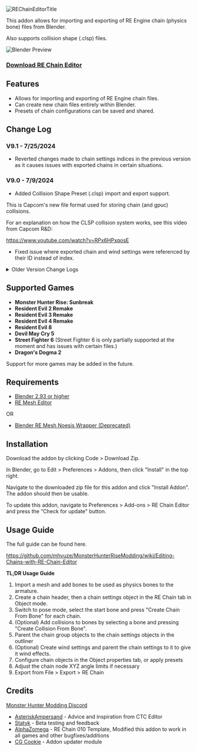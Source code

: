 ![REChainEditorTitle](https://github.com/NSACloud/RE-Chain-Editor/assets/46909075/e74f6ac0-e7c7-4f26-94af-0cf1ff9e95ee)

This addon allows for importing and exporting of RE Engine chain (physics bone) files from Blender.

Also supports collision shape (.clsp) files.

![Blender Preview](https://github.com/NSACloud/RE-Chain-Editor/assets/46909075/f7f27463-2690-4978-893d-72f4647e0a6d)

### [Download RE Chain Editor](https://github.com/NSACloud/RE-Chain-Editor/archive/refs/heads/main.zip)

## Features
 - Allows for importing and exporting of RE Engine chain files.
 - Can create new chain files entirely within Blender.
 - Presets of chain configurations can be saved and shared.



## Change Log

### V9.1 - 7/25/2024

* Reverted changes made to chain settings indices in the previous version as it causes issues with exported chains in certain situations.

### V9.0 - 7/9/2024

* Added Collision Shape Preset (.clsp) import and export support.

This is Capcom's new file format used for storing chain (and gpuc) collisions.

For an explanation on how the CLSP collision system works, see this video from Capcom R&D: 

https://www.youtube.com/watch?v=RPx6HPxqosE

* Fixed issue where exported chain and wind settings were referenced by their ID instead of index.

<details>
  <summary>Older Version Change Logs</summary>

### V8.1 - 5/22/2024

* Fixed incompatibility with Blender 3.4 - 3.6

### V8 - 5/20/2024

NOTE: If you're updating from a previous version, you have to delete any chains saved to a blend file and reimport the chain file for them to work properly.

* Visuals have been overhauled. Chain objects now have colors and more accurately represent their functionality visually.
* Chain link collisions have been added. This adds collision between linked chains and can greatly reduce clipping.
* Chain links can have collisions assigned to them by using the "Create Chain Link Collision" button with a chain link selected.
* Chain links now draw a line between the chain groups they are attached to.
* Added support for tapered capsules. This allows for collision capsules to have a different radius on each end. This is only supported on chain version 46 and above. If exporting an older version, the end radius will be corrected to match the start radius. 
* Chain objects are now organized into collections to make managing them easier.
* The naming scheme of chain collisions and chain links have been changed to visually show what bones they attach to.
* Bones assigned to chains are now colored green.
* The RE Chain Visiblity panel has been organized into sub menus with several new options added.
* The last angle limit cone of a chain is now hidden by default. This is because the last chain node typically isn't used. This can be changed under Visibility > Angle Limit Settings > Hide Last Node Cone.
* Fixed issue where collisions were not imported correctly in RE2/RE3 RT.
* Minor bug fixes

### V7 - 4/28/2024

* Added RE Toolbox integration. Any chain files exported will be added to RE Toolbox's batch export list.
* Fixed bug with getting the armature object to attach chains to.


### V6 - 4/20/2024

If you are updating to V6, uncheck RE Chain Editor in the addons menu and restart Blender before installing the new version.

* Added support for meshes imported with RE Mesh Editor.
* Added addon updater functionality, the addon can now be updated directly from Preferences > Add-ons > RE Chain Editor
* Chains now use collections. This allows for multiple chain files to be in a scene at the same time.
* Added Target Armature import option. This allows you to specify which armature to attach the chain to.
* Added Merge Chain Collection import option. This allows for newly chain files to be merged with an existing chain collection.
* Added Active Chain Collection field to the Object Mode Tools and Pose Mode Tools panels. This determines where newly created chain objects will be assigned.
* Added Chain Collection export option. This allows you to specify which chain collection to export.
* Added Hide Non Collisions option to the Visibility panel.
* Chain collisions can now be moved and scaled like normal objects to set their position and radius. Previously, these would have to be set in collision settings menu.
* The default angle limit orientation for newly created chains has been altered so that the first angle limit points towards the next bone.
* Added Dragon's Dogma 2 support (untested)
* Various bug fixes

### V5 - 9/11/2023

* Fixed an issue where Street Fighter 6 chain settings did not import or export correctly. Any previously imported chains saved in a blend file should be reimported.
* Fixed issue causing crashes with SF6 due to certain data being missing when importing certain chain files.
* Chain collisions now show the bone they're connected to in their name.

NOTE: Due to them containing lots of currently unmapped data, certain SF6 chain files such as Kimberly's cannot be imported without them having issues in game when exported.

### V4 - 4/16/2023

* Added support for RE:Verse.
* Added experimental features under the Pose Mode tools. This allows for things such as chains connected to chains and single bone capsule collisions. Be warned that there is no error checking if you make a mistake. Use at your own risk.
* Minor bug fixes.

### V3 - 4/13/2023

* Added support for Resident Evil 4.
* Moved exporting of all chain versions to a single export menu. Choose which game to export for in the top right when exporting.
 
### V2 - 2/18/2023

If you are updating to V2 from a previous version, any chain files previously saved to Blender have to be reimported.

This is because certain settings have been stored differently compared to the previous version and it will cause issues when exporting.

**New Features:**
* Angle limit orientation is now set automatically when creating new chains. Manual adjustments may still be required at times.
* Chain nodes now have cones to display angle limits.
* In the Object Mode Tools panel, added 2 new buttons for aligning angle limits and setting an angle limit radius ramp across a chain.
* In the Object Mode Visibility panel, added buttons for hiding non chain objects to make selecting things quicker.
* In the Pose Mode Tools panel, added 2 new buttons for renaming bone chains and aligning bone tails to an axis.
* Angle limit object orientations can now be copied and pasted using the clipboard.
* Added support for collision filter file (.cfil) paths to chain settings.
* Added support for collision subdata (For RE2 RT).
* Several minor bug fixes.
 
 </details>
 
 ## Supported Games
 - **Monster Hunter Rise: Sunbreak**
 - **Resident Evil 2 Remake**
 - **Resident Evil 3 Remake**
 - **Resident Evil 4 Remake**
 - **Resident Evil 8**
 - **Devil May Cry 5**
 - **Street Fighter 6**  (Street Fighter 6 is only partially supported at the moment and has issues with certain files.)
 - **Dragon's Dogma 2**
 
Support for more games may be added in the future.

## Requirements
* [Blender 2.93 or higher](https://www.blender.org/download/)
* [RE Mesh Editor](https://github.com/NSACloud/RE-Mesh-Editor)

OR
* [Blender RE Mesh Noesis Wrapper (Deprecated)](https://github.com/NSACloud/Blender-RE-Mesh-Noesis-Wrapper)
## Installation
Download the addon by clicking Code > Download Zip.

In Blender, go to Edit > Preferences > Addons, then click "Install" in the top right.

Navigate to the downloaded zip file for this addon and click "Install Addon". The addon should then be usable.

To update this addon, navigate to Preferences > Add-ons > RE Chain Editor and press the "Check for update" button.

## Usage Guide

The full guide can be found here.

https://github.com/mhvuze/MonsterHunterRiseModding/wiki/Editing-Chains-with-RE-Chain-Editor

**TL;DR Usage Guide**

1. Import a mesh and add bones to be used as physics bones to the armature.
2. Create a chain header, then a chain settings object in the RE Chain tab in Object mode.
3. Switch to pose mode, select the start bone and press "Create Chain From Bone" for each chain.
4. (Optional) Add collisions to bones by selecting a bone and pressing "Create Collision From Bone".
5. Parent the chain group objects to the chain settings objects in the outliner
6. (Optional) Create wind settings and parent the chain settings to it to give it wind effects.
7. Configure chain objects in the Object properties tab, or apply presets
8. Adjust the chain node XYZ angle limits if necessary
9. Export from File > Export > RE Chain

 ## Credits
[Monster Hunter Modding Discord](https://discord.gg/gJwMdhK)
 - [AsteriskAmpersand](https://github.com/AsteriskAmpersand) - Advice and inspiration from CTC Editor
- [Statyk](https://www.youtube.com/channel/UC2nEkiSL_X7xh6QHJcS0Wjw) - Beta testing and feedback
- [AlphaZomega](https://github.com/alphazolam/) - RE Chain 010 Template, Modified this addon to work in all games and other bugfixes/additions
- [CG Cookie](https://github.com/CGCookie) - Addon updater module
